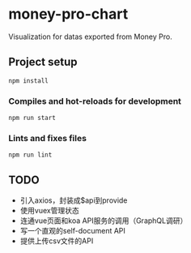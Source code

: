 # money-pro-chart

Visualization for datas exported from Money Pro.

## Project setup
```
npm install
```

### Compiles and hot-reloads for development
```
npm run start
```

### Lints and fixes files
```
npm run lint
```

## TODO

* 引入axios，封装成$api到provide
* 使用vuex管理状态
* 连通vue页面和koa API服务的调用（GraphQL调研）
* 写一个直观的self-document API
* 提供上传csv文件的API
